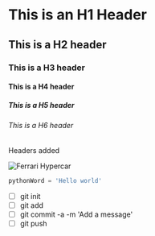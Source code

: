 # This is an H1 Header
## This is a H2 header
### This is a H3 header
#### This is a H4 header
##### This is a H5 header
###### This is a H6 header

Headers added

![Ferrari Hypercar](https://cdn-5.motorsport.com/images/amp/2QzKqMAY/s1000/50-ferrari-af-corse-ferrari-49.jpg)

``` python
pythonWord = 'Hello world'
``` 
- [ ] git init
- [ ] git add
- [ ] git commit -a -m 'Add a message'
- [ ] git push
